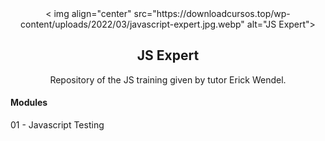 
<div align="center">
<  img align="center" src="https://downloadcursos.top/wp-content/uploads/2022/03/javascript-expert.jpg.webp" alt="JS Expert">
</div>

<h2 align="center">JS Expert</h2>

<p align="center">Repository of the JS training given by tutor Erick Wendel.</p>

#### Modules

01 - Javascript Testing
